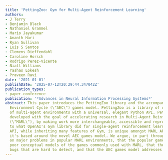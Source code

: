 ```yaml
---
title: 'PettingZoo: Gym for Multi-Agent Reinforcement Learning'
authors:
- J Terry
- Benjamin Black
- Nathaniel Grammel
- Mario Jayakumar
- Ananth Hari
- Ryan Sullivan
- Luis S Santos
- Clemens Dieffendahl
- Caroline Horsch
- Rodrigo Perez-Vicente
- Niall Williams
- Yashas Lokesh
- Praveen Ravi
date: '2021-01-01'
publishDate: '2025-07-12T20:29:44.347042Z'
publication_types:
- paper-conference
publication: '*Advances in Neural Information Processing Systems*'
abstract: This paper introduces the PettingZoo library and the accompanying Agent
  Environment Cycle (\"AEC\") games model. PettingZoo is a library of diverse sets
  of multi-agent environments with a universal, elegant Python API. PettingZoo was
  developed with the goal of accelerating research in Multi-Agent Reinforcement Learning
  (\"MARL\"), by making work more interchangeable, accessible and reproducible akin
  to what OpenAI's Gym library did for single-agent reinforcement learning. PettingZoo's
  API, while inheriting many features of Gym, is unique amongst MARL APIs in that
  it's based around the novel AEC games model. We argue, in part through case studies
  on major problems in popular MARL environments, that the popular game models are
  poor conceptual models of the games commonly used with MARL, that they promote severe
  bugs that are hard to detect, and that the AEC games model addresses these problems.
---
```


